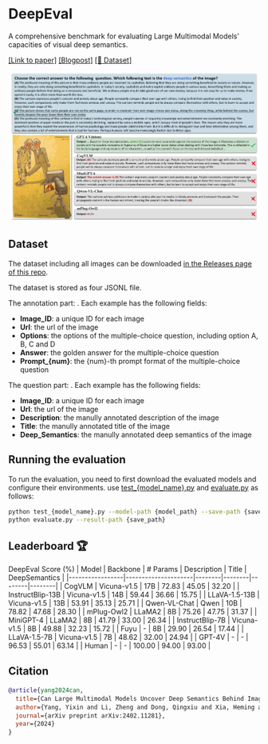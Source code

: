 # DeepEval
A comprehensive benchmark for evaluating Large Multimodal Models' capacities of visual deep semantics.

[[Link to paper]](https://arxiv.org/abs/2402.11281) [[Blogpost]]() [[🤗 Dataset]](https://huggingface.co/datasets/BearHere/DeepEval)

![Example from the dataset](figure.png)

## Dataset

The dataset including all images can be downloaded [in the Releases page of this repo]().

The dataset is stored as four JSONL file.

The annotation part: []().
Each example has the following fields:

- **Image_ID**: a unique ID for each image
- **Url**: the url of the image
- **Options**: the options of the multiple-choice question, including option A, B, C and D
- **Answer**: the golden answer for the multiple-choice question
- **Prompt_{num}**: the {num}-th prompt format of the multiple-choice question

The question part: []().
Each example has the following fields:

- **Image_ID**: a unique ID for each image
- **Url**: the url of the image
- **Description**: the manully annotated description of the image
- **Title**: the manully annotated title of the image
- **Deep_Semantics**: the manully annotated deep semantics of the image


## Running the evaluation

To run the evaluation, you need to first download the evaluated models and configure their environments.
use [test_{model_name}.py](https://github.com/.../.../tree/main/tests) and [evaluate.py](https://github.com/.../.../tree/main/tests/evaluate.py) as follows:

```bash
python test_{model_name}.py --model-path {model_path} --save-path {save_path}
python evaluate.py --result-path {save_path}
```

## Leaderboard 🏆
DeepEval Score (%)
| Model           | Backbone         | # Params       | Description     | Title     | DeepSemantics     |
|-----------------|---------------------|--------|--------|--------|--------|
| CogVLM  | Vicuna-v1.5               | 17B  | 72.83  | 45.05  | 32.20  |
| InstructBlip-13B          | Vicuna-v1.5               | 14B  | 59.44  | 36.66  | 15.75  |
| LLaVA-1.5-13B       | Vicuna-v1.5               | 13B | 53.91  | 35.13  | 25.71  |
| Qwen-VL-Chat     | Qwen               | 10B  | 78.82  | 47.68  | 28.30  |
| mPlug-Owl2      | LLaMA2               | 8B  | 75.26  | 47.75  | 31.37  |
| MiniGPT-4   | LLaMA2               | 8B  | 41.79  | 33.00  | 26.34  |
| InstructBlip-7B    | Vicuna-v1.5               | 8B  | 49.88  | 32.23  | 15.72  |
| Fuyu   | -               | 8B  | 29.90  | 26.54  | 17.44  |
| LLaVA-1.5-7B       | Vicuna-v1.5               | 7B  | 48.62  | 32.00  | 24.94  |
| GPT-4V         | -               | -  | 96.53  | 55.01  | 63.14  |
| Human         | -               | -  | 100.00  | 94.00  | 93.00  |


## Citation

```bibtex
@article{yang2024can,
  title={Can Large Multimodal Models Uncover Deep Semantics Behind Images?},
  author={Yang, Yixin and Li, Zheng and Dong, Qingxiu and Xia, Heming and Sui, Zhifang},
  journal={arXiv preprint arXiv:2402.11281},
  year={2024}
}
```
